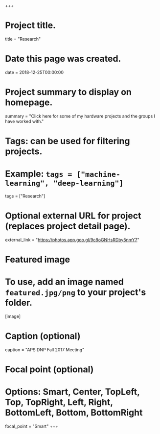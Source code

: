 +++
# Project title.
title = "Research"

# Date this page was created.
date = 2018-12-25T00:00:00

# Project summary to display on homepage.
summary = "Click here for some of my hardware projects and the groups I have worked with."

# Tags: can be used for filtering projects.
# Example: `tags = ["machine-learning", "deep-learning"]`
tags = ["Research"]

# Optional external URL for project (replaces project detail page).
external_link = "https://photos.app.goo.gl/9c8oGNHsRDby5nmY7"

# Featured image
# To use, add an image named `featured.jpg/png` to your project's folder. 
[image]
  # Caption (optional)
  caption = "APS DNP Fall 2017 Meeting"

  # Focal point (optional)
  # Options: Smart, Center, TopLeft, Top, TopRight, Left, Right, BottomLeft, Bottom, BottomRight
  focal_point = "Smart"
+++
